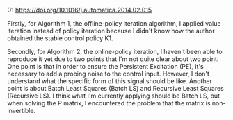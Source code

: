01 https://doi.org/10.1016/j.automatica.2014.02.015

Firstly, for Algorithm 1, the offline-policy iteration algorithm, I applied value iteration instead of policy iteration because I didn't know how the author obtained the stable control policy K1.

Secondly, for Algorithm 2, the online-policy iteration, I haven't been able to reproduce it yet due to two points that I'm not quite clear about two point. One point is that in order to ensure the Persistent Excitation (PE), it's necessary to add a probing noise to the control input. However, I don't understand what the specific form of this signal should be like. Another point is about Batch Least Squares (Batch LS) and Recursive Least Squares (Recursive LS). I think what I'm currently applying should be Batch LS, but when solving the P matrix, I encountered the problem that the matrix is non-invertible. 
